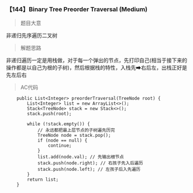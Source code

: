 ### 【144】Binary Tree Preorder Traversal (Medium)

> 题目大意 

非递归先序遍历二叉树

> 解题思路

非递归遍历一定是用栈做，对于每一个弹出的节点，先打印自己(相当于接下来的操作都是以自己为根的子树)，然后根据栈的特性，入栈先➡右后左，出栈正好是先左后右

> AC代码

```
    public List<Integer> preorderTraversal(TreeNode root) {
        List<Integer> list = new ArrayList<>();
        Stack<TreeNode> stack = new Stack<>();
        stack.push(root);

        while (!stack.empty()) {
            // 永远都把最上层节点的子树遍先历完
            TreeNode node = stack.pop();
            if (node == null) {
                continue;
            }
            list.add(node.val); // 先输出根节点
            stack.push(node.right); // 右孩子先入后遍历
            stack.push(node.left); // 左孩子后入先遍历
        }
        return list;
    }
```